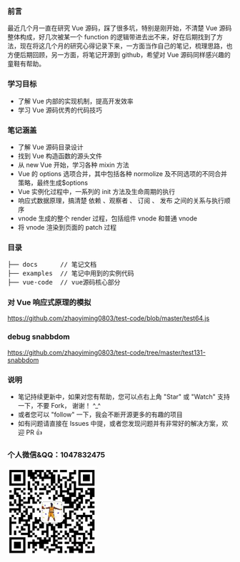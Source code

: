 ### 前言

最近几个月一直在研究 Vue 源码，踩了很多坑，特别是刚开始，不清楚 Vue 源码整体构成，好几次被某一个 function 的逻辑带进去出不来，好在后期找到了方法，现在将这几个月的研究心得记录下来，一方面当作自己的笔记，梳理思路，也方便后期回顾，另一方面，将笔记开源到 github，希望对 Vue 源码同样感兴趣的童鞋有帮助。

### 学习目标

- 了解 Vue 内部的实现机制，提高开发效率
- 学习 Vue 源码优秀的代码技巧

### 笔记涵盖

- 了解 Vue 源码目录设计
- 找到 Vue 构造函数的源头文件
- 从 new Vue 开始，学习各种 mixin 方法
- Vue 的 options 选项合并，其中包括各种 normolize 及不同选项的不同合并策略，最终生成\$options
- Vue 实例化过程中，一系列的 init 方法及生命周期的执行
- 响应式数据原理，搞清楚 依赖 、观察者 、 订阅 、 发布 之间的关系与执行顺序
- vnode 生成的整个 render 过程，包括组件 vnode 和普通 vnode
- 将 vnode 渲染到页面的 patch 过程

### 目录

<pre>
├── docs      // 笔记文档
├── examples  // 笔记中用到的实例代码
├── vue-code  // vue源码核心部分
</pre>

### 对 Vue 响应式原理的模拟

https://github.com/zhaoyiming0803/test-code/blob/master/test64.js

### debug snabbdom

https://github.com/zhaoyiming0803/test-code/tree/master/test131-snabbdom

### 说明

- 笔记持续更新中，如果对您有帮助，您可以点右上角 "Star" 或 "Watch" 支持一下，不要 Fork， 谢谢！ ^\_^
- 或者您可以 "follow" 一下，我会不断开源更多的有趣的项目
- 如有问题请直接在 Issues 中提，或者您发现问题并有非常好的解决方案，欢迎 PR 👍

### 个人微信&QQ：1047832475
<img src="https://github.com/zhaoyiming0803/zhaoyiming0803/raw/master/wechat.jpeg" width="200" height="200">

